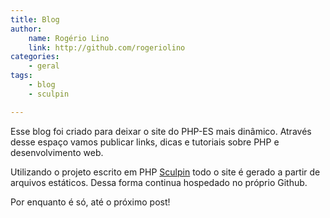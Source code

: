 ```yaml
---
title: Blog
author:
    name: Rogério Lino
    link: http://github.com/rogeriolino
categories:
    - geral
tags:
    - blog
    - sculpin

---
```


Esse blog foi criado para deixar o site do PHP-ES mais dinâmico. Através desse espaço vamos publicar links, dicas e tutoriais sobre PHP e desenvolvimento web.

Utilizando o projeto escrito em PHP [Sculpin](https://sculpin.io/) todo o site é gerado a partir de arquivos estáticos. Dessa forma continua hospedado no próprio Github.

Por enquanto é só, até o próximo post!
